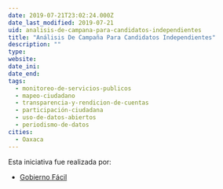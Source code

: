 ```yaml
---
date: 2019-07-21T23:02:24.000Z
date_last_modified: 2019-07-21
uid: analisis-de-campana-para-candidatos-independientes
title: "Análisis De Campaña Para Candidatos Independientes"
description: ""
type: 
website: 
date_ini: 
date_end: 
tags:
  - monitoreo-de-servicios-publicos
  - mapeo-ciudadano
  - transparencia-y-rendicion-de-cuentas
  - participación-ciudadana
  - uso-de-datos-abiertos
  - periodismo-de-datos
cities: 
  - Oaxaca
---
```


Esta iniciativa fue realizada por:

- [Gobierno Fácil](/organizaciones/gobierno-facil)
